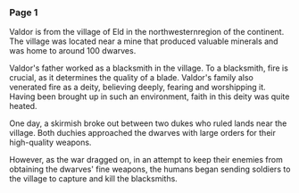 ### Page 1

Valdor is from the village of Eld in the northwesternregion of the continent. The village was located near a mine that produced valuable minerals and was home to around 100 dwarves.

Valdor's father worked as a blacksmith in the village. To a blacksmith, fire is crucial, as it determines the quality of a blade. Valdor's family also venerated fire as a deity, believing deeply, fearing and worshipping it. Having been brought up in such an environment, faith in this deity was quite heated.

One day, a skirmish broke out between two dukes who ruled lands near the village. Both duchies approached the dwarves with large orders for their high-quality weapons.

However, as the war dragged on, in an attempt to keep their enemies from obtaining the dwarves' fine weapons, the humans began sending soldiers to the village to capture and kill the blacksmiths.
